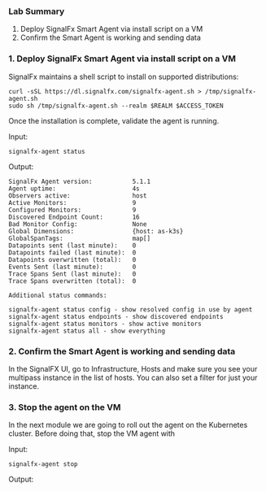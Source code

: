 ### Lab Summary

1. Deploy SignalFx Smart Agent via install script on a VM
1. Confirm the Smart Agent is working and sending data

### 1. Deploy SignalFx Smart Agent via install script on a VM

SignalFx maintains a shell script to install on supported distributions:

```
curl -sSL https://dl.signalfx.com/signalfx-agent.sh > /tmp/signalfx-agent.sh
sudo sh /tmp/signalfx-agent.sh --realm $REALM $ACCESS_TOKEN
```

Once the installation is complete, validate the agent is running.

Input:

```text
signalfx-agent status
```

Output:

```text
SignalFx Agent version:           5.1.1
Agent uptime:                     4s
Observers active:                 host
Active Monitors:                  9
Configured Monitors:              9
Discovered Endpoint Count:        16
Bad Monitor Config:               None
Global Dimensions:                {host: as-k3s}
GlobalSpanTags:                   map[]
Datapoints sent (last minute):    0
Datapoints failed (last minute):  0
Datapoints overwritten (total):   0
Events Sent (last minute):        0
Trace Spans Sent (last minute):   0
Trace Spans overwritten (total):  0

Additional status commands:

signalfx-agent status config - show resolved config in use by agent
signalfx-agent status endpoints - show discovered endpoints
signalfx-agent status monitors - show active monitors
signalfx-agent status all - show everything
```

### 2. Confirm the Smart Agent is working and sending data

In the SignalFX UI, go to Infrastructure, Hosts and make sure you see your multipass instance in the list of hosts. You can also set a filter for just your instance.

### 3. Stop the agent on the VM

In the next module we are going to roll out the agent on the Kubernetes cluster. Before doing that, stop the VM agent with

Input:

```
signalfx-agent stop
```

Output:

